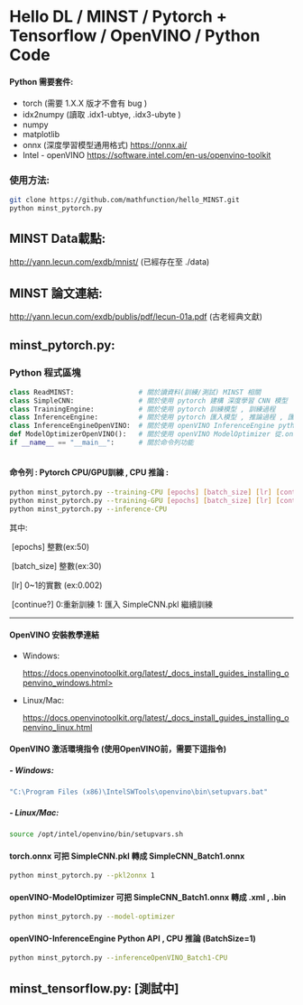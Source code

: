 # Hello DL / MINST / Pytorch + Tensorflow / OpenVINO / Python Code 

#### Python 需要套件:

- torch  (需要 1.X.X 版才不會有 bug )
- idx2numpy  (讀取 .idx1-ubtye, .idx3-ubyte )
- numpy 
- matplotlib
- onnx (深度學習模型通用格式)  https://onnx.ai/
- Intel - openVINO  https://software.intel.com/en-us/openvino-toolkit

### 使用方法:

```bash
git clone https://github.com/mathfunction/hello_MINST.git
python minst_pytorch.py 
```



## MINST Data載點:  

http://yann.lecun.com/exdb/mnist/  (已經存在至 ./data)

## MINST 論文連結:   

<http://yann.lecun.com/exdb/publis/pdf/lecun-01a.pdf>  (古老經典文獻)



## minst_pytorch.py:

### Python 程式區塊

```python
class ReadMINST:    			# 關於讀資料(訓練/測試) MINST 相關
class SimpleCNN:    			# 關於使用 pytorch 建構 深度學習 CNN 模型
class TrainingEngine:  			# 關於使用 pytorch 訓練模型 , 訓練過程
class InferenceEngine:			# 關於使用 pytorch 匯入模型 , 推論過程 , 匯出 onnx 檔
class InferenceEngineOpenVINO:  # 關於使用 openVINO InferenceEngine python API 程式碼
def ModelOptimizerOpenVINO():   # 關於使用 openVINO ModelOptimizer 從.onnx -->.xml.bin script 
if __name__ == "__main__":      # 關於命令列功能
    
```



#### 命令列 : Pytorch CPU/GPU訓練 , CPU 推論 :

```bash
python minst_pytorch.py --training-CPU [epochs] [batch_size] [lr] [continue?]
python minst_pytorch.py --training-GPU [epochs] [batch_size] [lr] [continue?]
python minst_pytorch.py --inference-CPU
```

其中:  

​	[epochs]  整數(ex:50)

​	[batch_size] 整數(ex:30)

​	[lr] 0~1的實數 (ex:0.002) 

​	[continue?]  0:重新訓練   1: 匯入 SimpleCNN.pkl 繼續訓練

--------------

#### OpenVINO 安裝教學連結

- Windows:

  https://docs.openvinotoolkit.org/latest/_docs_install_guides_installing_openvino_windows.html>

- Linux/Mac:

  <https://docs.openvinotoolkit.org/latest/_docs_install_guides_installing_openvino_linux.html>

#### OpenVINO 激活環境指令 (使用OpenVINO前，需要下這指令) 

##### - Windows:

```bash
"C:\Program Files (x86)\IntelSWTools\openvino\bin\setupvars.bat"
```

##### - Linux/Mac:

```bash
source /opt/intel/openvino/bin/setupvars.sh
```



#### torch.onnx 可把 SimpleCNN.pkl 轉成 SimpleCNN_Batch1.onnx

```bash
python minst_pytorch.py --pkl2onnx 1 
```

#### openVINO-ModelOptimizer 可把 SimpleCNN_Batch1.onnx 轉成 .xml , .bin

```bash
python minst_pytorch.py --model-optimizer 
```



#### openVINO-InferenceEngine Python API , CPU 推論 (BatchSize=1)

```bash
python minst_pytorch.py --inferenceOpenVINO_Batch1-CPU
```







## minst_tensorflow.py: [測試中]





